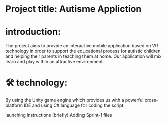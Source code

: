 # Project title: Autisme Appliction

# introduction: 
The project aims to provide an interactive mobile application based on VR technology in order to support the educational process for autistic children 
and helping their parents in teaching them at home. Our application will mix learn and play within an attractive environment.

# 🛠 technology: 
By using the Unity game engine which provides us with a powerful cross-platform IDE and using C# language for coding the script. 

launching instructions (briefly).Adding Sprint-1 files
